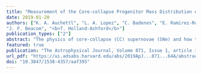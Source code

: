```yaml
---                                                                                                                                                                                            
title: "Measurement of the Core-collapse Progenitor Mass Distribution of the Small Magellanic Cloud"                                      
date: 2019-01-20                                                                                                                                                   
authors: ["K. A. Auchettl", "L. A. Lopez", "C. Badenes", "E. Ramirez-Ruiz", 
"J. F. Beacom", "<b>T. Holland-Ashford</b>"]                                                                                                         
publication_types: ["2"]                                                                                                                                                                       
abstract: "The physics of core-collapse (CC) supernovae (SNe) and how the explosions depend on progenitor properties are central questions in astronomy. For only a handful of SNe, the progenitor star has been identified in pre-explosion images. Supernova remnants (SNRs), which are observed long after the original SN event, provide a unique opportunity to increase the number of progenitor measurements. Here we systematically examine the stellar populations in the vicinities of 23 known SNRs in the Small Magellanic Cloud (SMC) using the star formation history (SFH) maps of Harris & Zaritsky. We combine the results with constraints on the SNR metal abundances and environment from X-ray and optical observations. We find that 22 SNRs in the SMC have local SFHs and properties consistent with a CC explosion, several of which are likely to have been high-mass progenitors. This result supports recent theoretical findings that high-mass progenitors can produce successful explosions. We estimate the mass distribution of the CC progenitors and find that this distribution is similar to a Salpeter IMF (within the uncertainties), while this result is shallower than the mass distribution found in M31 and M33 by Jennings et al. and Díaz-Rodríguez et al. using a similar approach. Additionally, we find that a number of the SMC SNRs exhibit a burst of star formation between 50 and 200 Myr ago. As these sources are likely CC, this signature may be indicative of massive stars undergoing delayed CC as a consequence of binary interaction, rapid rotation, or low metallicity. In addition, the lack of Type Ia SNRs in the SMC is possibly a result of the short visibility times of these sources, as they may fall below the sensitivity limits of current radio observations."                                                                
featured: true                                                                                                                                                                                 
publication: "The Astrophysical Journal, Volume 871, Issue 1, article id. 64, 23 pp. (2019)."                                                                                                                               
url_pdf: "https://ui.adsabs.harvard.edu/abs/2019ApJ...871...64A/abstract"                                                                                                                               
doi: "10.3847/1538-4357/aaf395"                                                                                                                                                                         
---    
```

